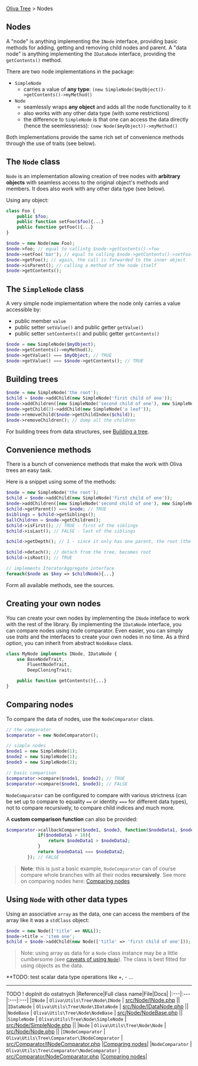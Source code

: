 [Oliva Tree](docs.md) > Nodes

## Nodes

A "node" is anything implementing the `INode` interface, providing basic methods for adding, getting and removing child nodes and parent.
A "data node" is anything implementing the `IDataNode` interface, providing the `getContents()` method.

There are two node implementations in the package:
* `SimpleNode`
	* carries a value of **any type**: `(new SimpleNode($myObject))->getContents()->myMethod()`
* `Node`
	* seamlessly wraps **any object** and adds all the node functionality to it
	* also works with any other data type (with some restrictions)
	* the difference to `SimpleNode` is that one can access the data directly (hence the seemlessness): `(new Node($myObject))->myMethod()`

Both implementations provide the same rich set of convenience methods through the use of traits (see below).


## The `Node` class

`Node` is an implementation allowing creation of tree nodes with **arbitrary objects** with seamless access to the original object's methods and members. It does also work with any other data type (see below).

Using any object:
```php
class Foo {
	public $foo;
	public function setFoo($foo){...}
	public function getFoo(){...}
}

$node = new Node(new Foo);
$node->foo; // equal to callintg $node->getContents()->foo
$node->setFoo('bar'); // equal to calling $node->getContents()->setFoo('bar');
$node->getFoo(); // again, the call is forwarded to the inner object
$node->isParent(); // calling a method of the node itself
$node->getContents();
```


## The `SimpleNode` class

A very simple node implementation where the node only carries a value accessible by:
* public member `value`
* public setter `setValue()` and public getter `getValue()`
* public setter `setContents()` and public getter `getContents()`

```php
$node = new SimpleNode($myObject);
$node->getContents()->myMethod();
$node->getValue() === $myObject; // TRUE
$node->getValue() === $$node->getContents(); // TRUE
```


## Building trees

```php
$node = new SimpleNode('the root');
$child = $node->addChild(new SimpleNode('first child of one'));
$node->addChildren([new SimpleNode('second child of one'), new SimpleNode('third child of one')]);
$node->getChild(2)->addChild(new SimpleNode('a leaf'));
$node->removeChild($node->getChildIndex($child));
$node->removeChildren(); // dump all the children
```
For building trees from data structures, see [Building a tree](building.md).


## Convenience methods

There is a bunch of convenience methods that make the work with Oliva trees an easy task.

Here is a snippet using some of the methods:
```php
$node = new SimpleNode('the root');
$child = $node->addChild(new SimpleNode('first child of one'));
$node->addChildren([new SimpleNode('second child of one'), new SimpleNode('third child of one')]);
$child->getParent() === $node; // TRUE
$siblings = $child->getSiblings();
$allChildren = $node->getChildren();
$child->isFirst(); // TRUE - first of the siblings
$child->isLast(); // FALSE - last of the siblings

$child->getDepth(); // 1 - since it only has one parent, the root (the root has depth 0)

$child->detach(); // detach from the tree, becomes root
$child->isRoot(); // TRUE

// implements IteratorAggregate interface
foreach($node as $key => $childNode){...}
```

Form all available methods, see the sources.


## Creating your own nodes
You can create your own nodes by implementing the `INode` inteface to work with the rest of the library. By implementing the `IDataNode` interface, you can compare nodes using node comparator.
Even easier, you can simply use *traits* and the interfaces to create your own nodes in no time.
As a third option, you can inherit from abstract `NodeBase` class.

```php
class MyNode implements INode, IDataNode {
	use BaseNodeTrait,
		FluentNodeTrait,
		DeepCloningTrait;

	public function getContents(){...}
}
```

## Comparing nodes

To compare the data of nodes, use the `NodeComparator` class.
```php
// the comparator
$comparator = new NodeComparator();

// simple nodes
$node1 = new SimpleNode(1);
$node2 = new SimpleNode(1);
$node3 = new SimpleNode(2);

// basic comparison
$comparator->compare($node1, $node2); // TRUE
$comparator->compare($node1, $node3); // FALSE
```
`NodeComparator` can be configured to compare with various strictness (can be set up to compare to equality `==` or identity `===` for different data types), not to compare recursively, to compare child indices and much more.

A **custom comparison function** can also be provided:
```php
$comparator->callbackCompare($node1, $node3, function($nodeData1, $nodeData2) {
            if($nodeData1 > 10){
                return $nodeData1 > $nodeData2;
            }
			return $nodeData1 === $nodeData2;
		}); // FALSE
```
> **Note**: this is just a basic example, `NodeComparator` can of course compare whole branches with all their nodes  **recursively**. See more on comparing nodes here: [Comparing nodes](comparing.md)




## Using `Node` with other data types

Using an associative `array` as the data, one can access the members of the array like it was a `stdClass` object:
```php
$node = new Node(['title' => NULL]);
$node->title = 'item one';
$child = $node->addChild(new Node(['title' => 'first child of one']));
```
> Note: using array as data for a `Node` class instance may be a little cumbersome (see [caveats of using `Node`](caveats.md)). The class is best fitted for using objects as the data.

**TODO: test scalar data type operations like +, - ...


----
TODO ! doplnit do ostatnych
|Reference|Full class name|File|Docs|
|:---|:---|:---|:---|
|`INode` | `Oliva\Utils\Tree\Node\INode` | [src/Node/INode.php](../src/Node/INode.php) ||
|`IDataNode` | `Oliva\Utils\Tree\Node\IDataNode` | [src/Node/IDataNode.php](../src/Node/IDataNode.php) ||
|`NodeBase` | `Oliva\Utils\Tree\Node\NodeBase` | [src/Node/NodeBase.php](../src/Node/NodeBase.php) ||
|`SimpleNode` | `Oliva\Utils\Tree\Node\SimpleNode` | [src/Node/SimpleNode.php](../src/Node/SimpleNode.php) ||
|`Node` | `Oliva\Utils\Tree\Node\Node` | [src/Node/Node.php](../src/Node/Node.php) ||
|`INodeComparator` | `Oliva\Utils\Tree\Comparator\INodeComparator` | [src/Comparator/INodeComparator.php](../src/Comparator/INodeComparator.php) |[Comparing nodes](comparing.md)|
|`NodeComparator` | `Oliva\Utils\Tree\Comparator\NodeComparator` | [src/Comparator/NodeComparator.php](../src/Comparator/NodeComparator.php) |[Comparing nodes](comparing.md)|

